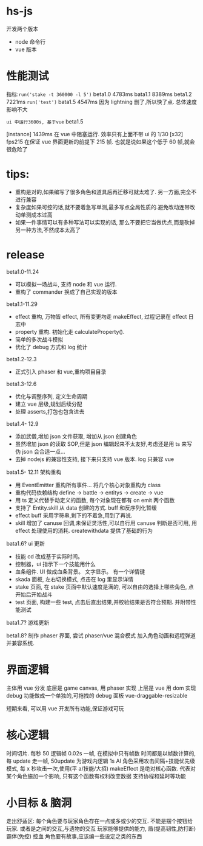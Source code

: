 # hs-js

开发两个版本

- node 命令行
- vue 版本

# 性能测试

指标:`run('stake -t 360000 -l 5')`
beta1.0 4783ms
bata1.1 8389ms
beta1.2 7221ms
`run('test')`
bata1.5 4547ms 因为 lightning 删了,所以快了点. 总体速度影响不大

`ui 中运行3600s, 基于vue`
beta1.5

[instance] 1439ms 在 vue 中阻塞运行. 效率只有上面不带 ui 的 1/30
[x32] fps215 在保证 vue 界面更新的前提下 215 帧. 也就是说如果这个低于 60 帧,就会很危险了

# tips:

- 重构是对的,如果编写了很多角色和道具后再迁移可就太难了. 另一方面,完全不进行兼容
- 复杂度如果可控的话,就不要着急写单测,最多写点全局性质的.避免改动连带改动单测成本过高
- 如果一件事情可以有多种写法可以实现的话, 那么不要把它当做优点,而是砍掉另一种方法,不然成本太高了

# release

beta1.0-11.24

- 可以模拟一场战斗, 支持 node 和 vue 运行.
- 重构了 commander 换成了自己实现的版本

beta1.1-11.29

- effect 重构, 万物皆 effect, 所有变更均走 makeEffect, 过程记录在 effect 日志中
- property 重构. 初始化走 calculateProperty().
- 简单的多次战斗模拟
- 优化了 debug 方式和 log 统计

beta1.2-12.3

- 正式引入 phaser 和 vue,重构项目目录

beta1.3-12.6

- 优化与调整序列, 定义生命周期
- 建立 vue 层级,规划后续分配
- 处理 asserts,打包也包含进去

beta1.4- 12.9

- 添加武僧,增加 json 文件获取, 增加从 json 创建角色
- 虽然增加 json 的读取 SOP,但是 json 编辑起来不太友好,考虑还是用 ts 来写伪 json 会合适一点...
- 去掉 nodejs 的兼容性支持, 接下来只支持 vue 版本. log 只兼容 vue

bata1.5- 12.11 架构重构

- 用 EventEmitter 重构所有事件... 将几个核心对象重构为 class
- 重构代码依赖结构 define -> battle -> entitys -> create -> vue
- 用 ts 定义代替手动定义的函数, 每个对象现在都有 on emit 两个函数
- 支持了 Entity.skill 从 data 创建的方式. buff 和反序列化暂缓
- effect buff 采用字符串,剩下的不着急,用到了再说.
- skill 增加了 canuse 回调,未保证灵活性,可以自行用 canuse 判断是否可用, 用 effect 处理使用的消耗. createwithdata 提供了基础的行为

bata1.6? ui 更新

- 技能 cd 改成基于实际时间。
- 控制器，ui 指示下一个技能用什么
- 血条组件. UI 做成血条背景。 文字显示。 有一个详情键
- skada 面板, 左右切换模式, 点击在 log 里显示详情
- stake 页面, 在 stake 页面中默认速度是满的, 可以自由的选择上哪些角色, 点开始后开始战斗
- test 页面, 构建一些 test, 点击后直出结果,并校验结果是否符合预期. 并附带性能测试

bata1.7? 游戏更新

beta1.8?
制作 phaser 界面, 尝试 phaser/vue 混合模式
加入角色动画和远程弹道并兼容系统.

# 界面逻辑

主体用 vue 分发
底层是 game canvas, 用 phaser 实现
上层是 vue 用 dom 实现
debug 功能做成一个单独的,可拖拽的 debug 面板 vue-draggable-resizable

短期来看, 可以用 vue 开发所有功能,保证游戏可玩

# 核心逻辑

时间切片. 每秒 50 逻辑帧 0.02s 一帧, 在模拟中只有帧数
时间都是以帧数计算的, 每 update 走一帧, 50update 为游戏内逻辑 1s
AI 角色采用攻击间隔+技能优先级模式, 每 x 秒攻击一次,使用(平 a/技能/大招)
makeEffect 是绝对核心函数. 代表对某个角色施加一个影响, 只有这个函数有权利改变数据
支持协程和延时等功能

# 小目标 & 脑洞

走出舒适区:
每个角色要与玩家角色存在一点或多或少的交互. 不能是摆个按钮给玩家. 或者是之间的交互,与遗物的交互
玩家能够提供的能力, 盾(提高韧性,防打断) 霸体(免控) 控血
角色要有故事,应该编一些设定之类的东西
